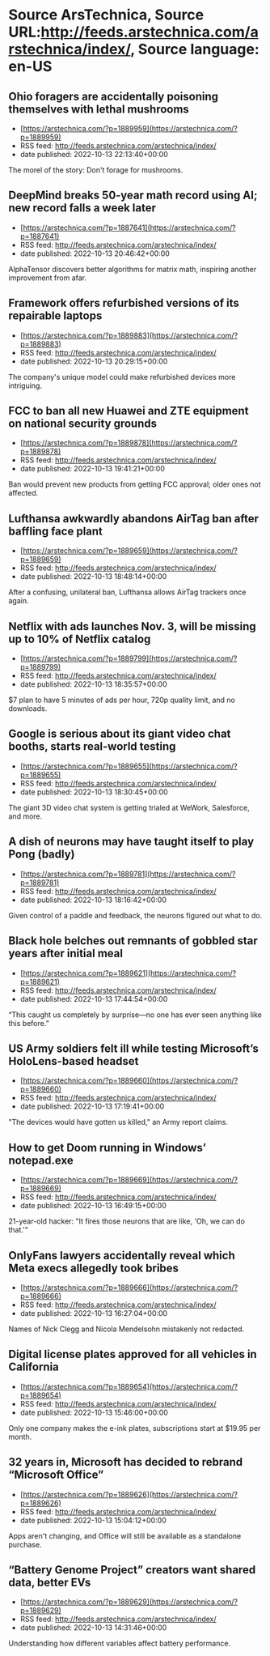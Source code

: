 # Source ArsTechnica, Source URL:http://feeds.arstechnica.com/arstechnica/index/, Source language: en-US

## Ohio foragers are accidentally poisoning themselves with lethal mushrooms
 - [https://arstechnica.com/?p=1889959](https://arstechnica.com/?p=1889959)
 - RSS feed: http://feeds.arstechnica.com/arstechnica/index/
 - date published: 2022-10-13 22:13:40+00:00

The morel of the story: Don't forage for mushrooms.

## DeepMind breaks 50-year math record using AI; new record falls a week later
 - [https://arstechnica.com/?p=1887641](https://arstechnica.com/?p=1887641)
 - RSS feed: http://feeds.arstechnica.com/arstechnica/index/
 - date published: 2022-10-13 20:46:42+00:00

AlphaTensor discovers better algorithms for matrix math, inspiring another improvement from afar.

## Framework offers refurbished versions of its repairable laptops
 - [https://arstechnica.com/?p=1889883](https://arstechnica.com/?p=1889883)
 - RSS feed: http://feeds.arstechnica.com/arstechnica/index/
 - date published: 2022-10-13 20:29:15+00:00

The company's unique model could make refurbished devices more intriguing.

## FCC to ban all new Huawei and ZTE equipment on national security grounds
 - [https://arstechnica.com/?p=1889878](https://arstechnica.com/?p=1889878)
 - RSS feed: http://feeds.arstechnica.com/arstechnica/index/
 - date published: 2022-10-13 19:41:21+00:00

Ban would prevent new products from getting FCC approval; older ones not affected.

## Lufthansa awkwardly abandons AirTag ban after baffling face plant
 - [https://arstechnica.com/?p=1889659](https://arstechnica.com/?p=1889659)
 - RSS feed: http://feeds.arstechnica.com/arstechnica/index/
 - date published: 2022-10-13 18:48:14+00:00

After a confusing, unilateral ban, Lufthansa allows AirTag trackers once again.

## Netflix with ads launches Nov. 3, will be missing up to 10% of Netflix catalog
 - [https://arstechnica.com/?p=1889799](https://arstechnica.com/?p=1889799)
 - RSS feed: http://feeds.arstechnica.com/arstechnica/index/
 - date published: 2022-10-13 18:35:57+00:00

$7 plan to have 5 minutes of ads per hour, 720p quality limit, and no downloads.

## Google is serious about its giant video chat booths, starts real-world testing
 - [https://arstechnica.com/?p=1889655](https://arstechnica.com/?p=1889655)
 - RSS feed: http://feeds.arstechnica.com/arstechnica/index/
 - date published: 2022-10-13 18:30:45+00:00

The giant 3D video chat system is getting trialed at WeWork, Salesforce, and more.

## A dish of neurons may have taught itself to play Pong (badly)
 - [https://arstechnica.com/?p=1889781](https://arstechnica.com/?p=1889781)
 - RSS feed: http://feeds.arstechnica.com/arstechnica/index/
 - date published: 2022-10-13 18:16:42+00:00

Given control of a paddle and feedback, the neurons figured out what to do.

## Black hole belches out remnants of gobbled star years after initial meal
 - [https://arstechnica.com/?p=1889621](https://arstechnica.com/?p=1889621)
 - RSS feed: http://feeds.arstechnica.com/arstechnica/index/
 - date published: 2022-10-13 17:44:54+00:00

“This caught us completely by surprise—no one has ever seen anything like this before.”

## US Army soldiers felt ill while testing Microsoft’s HoloLens-based headset
 - [https://arstechnica.com/?p=1889660](https://arstechnica.com/?p=1889660)
 - RSS feed: http://feeds.arstechnica.com/arstechnica/index/
 - date published: 2022-10-13 17:19:41+00:00

"The devices would have gotten us killed," an Army report claims.

## How to get Doom running in Windows’ notepad.exe
 - [https://arstechnica.com/?p=1889669](https://arstechnica.com/?p=1889669)
 - RSS feed: http://feeds.arstechnica.com/arstechnica/index/
 - date published: 2022-10-13 16:49:15+00:00

21-year-old hacker: "It fires those neurons that are like, 'Oh, we can do that.'"

## OnlyFans lawyers accidentally reveal which Meta execs allegedly took bribes
 - [https://arstechnica.com/?p=1889666](https://arstechnica.com/?p=1889666)
 - RSS feed: http://feeds.arstechnica.com/arstechnica/index/
 - date published: 2022-10-13 16:27:04+00:00

Names of Nick Clegg and Nicola Mendelsohn mistakenly not redacted.

## Digital license plates approved for all vehicles in California
 - [https://arstechnica.com/?p=1889654](https://arstechnica.com/?p=1889654)
 - RSS feed: http://feeds.arstechnica.com/arstechnica/index/
 - date published: 2022-10-13 15:46:00+00:00

Only one company makes the e-ink plates, subscriptions start at $19.95 per month.

## 32 years in, Microsoft has decided to rebrand “Microsoft Office”
 - [https://arstechnica.com/?p=1889626](https://arstechnica.com/?p=1889626)
 - RSS feed: http://feeds.arstechnica.com/arstechnica/index/
 - date published: 2022-10-13 15:04:12+00:00

Apps aren't changing, and Office will still be available as a standalone purchase.

## “Battery Genome Project” creators want shared data, better EVs
 - [https://arstechnica.com/?p=1889629](https://arstechnica.com/?p=1889629)
 - RSS feed: http://feeds.arstechnica.com/arstechnica/index/
 - date published: 2022-10-13 14:31:46+00:00

Understanding how different variables affect battery performance.
